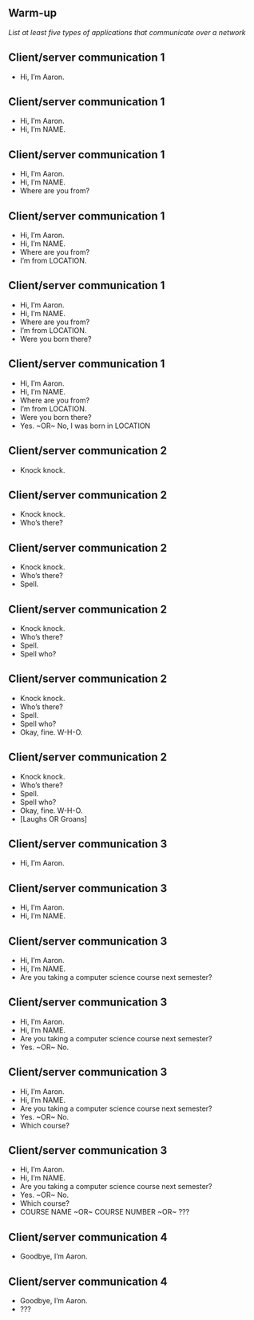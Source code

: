 ## Warm-up 
_List at least five types of applications that communicate over a network_

<div style="page-break-after: always;"></div>

<div style="page-break-after: always;"></div>

## Client/server communication 1
* Hi, I’m Aaron.

<div style="page-break-after: always;"></div>

## Client/server communication 1
* Hi, I’m Aaron.
* Hi, I’m NAME.

<div style="page-break-after: always;"></div>

## Client/server communication 1
* Hi, I’m Aaron.
* Hi, I’m NAME.
* Where are you from?

<div style="page-break-after: always;"></div>

## Client/server communication 1
* Hi, I’m Aaron.
* Hi, I’m NAME.
* Where are you from?
* I’m from LOCATION.

<div style="page-break-after: always;"></div>

## Client/server communication 1
* Hi, I’m Aaron.
* Hi, I’m NAME.
* Where are you from?
* I’m from LOCATION.
* Were you born there?

<div style="page-break-after: always;"></div>

## Client/server communication 1
* Hi, I’m Aaron.
* Hi, I’m NAME.
* Where are you from?
* I’m from LOCATION.
* Were you born there?
* Yes. ~OR~ No, I was born in LOCATION

<div style="page-break-after: always;"></div>

## Client/server communication 2

* Knock knock.

<div style="page-break-after: always;"></div>

## Client/server communication 2

* Knock knock.
* Who’s there?

<div style="page-break-after: always;"></div>

## Client/server communication 2

* Knock knock.
* Who’s there?
* Spell.

<div style="page-break-after: always;"></div>

## Client/server communication 2

* Knock knock.
* Who’s there?
* Spell.
* Spell who?

<div style="page-break-after: always;"></div>

## Client/server communication 2

* Knock knock.
* Who’s there?
* Spell.
* Spell who?
* Okay, fine. W-H-O.

<div style="page-break-after: always;"></div>

## Client/server communication 2

* Knock knock.
* Who’s there?
* Spell.
* Spell who?
* Okay, fine. W-H-O.
* [Laughs OR Groans]


<div style="page-break-after: always;"></div>

## Client/server communication 3
* Hi, I’m Aaron.

<div style="page-break-after: always;"></div>

## Client/server communication 3
* Hi, I’m Aaron.
* Hi, I’m NAME.

<div style="page-break-after: always;"></div>

## Client/server communication 3
* Hi, I’m Aaron.
* Hi, I’m NAME.
* Are you taking a computer science course next semester?

<div style="page-break-after: always;"></div>

## Client/server communication 3
* Hi, I’m Aaron.
* Hi, I’m NAME.
* Are you taking a computer science course next semester?
* Yes. ~OR~ No.

<div style="page-break-after: always;"></div>

## Client/server communication 3
* Hi, I’m Aaron.
* Hi, I’m NAME.
* Are you taking a computer science course next semester?
* Yes. ~OR~ No.
* Which course?

<div style="page-break-after: always;"></div>

## Client/server communication 3
* Hi, I’m Aaron.
* Hi, I’m NAME.
* Are you taking a computer science course next semester?
* Yes. ~OR~ No.
* Which course?
* COURSE NAME ~OR~ COURSE NUMBER ~OR~ ???

<div style="page-break-after: always;"></div>

## Client/server communication 4
* Goodbye, I’m Aaron.

<div style="page-break-after: always;"></div>

## Client/server communication 4
* Goodbye, I’m Aaron.
* ???

<div style="page-break-after: always;"></div>